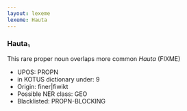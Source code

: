 ```yaml
---
layout: lexeme
lexeme: Hauta
---
```


###  Hauta₁

This rare proper noun overlaps more common *Hauta* (FIXME)
* UPOS:  PROPN
* in KOTUS dictionary under:  9
* Origin:  finer|fiwikt
* Possible NER class:  GEO
* Blacklisted:  PROPN-BLOCKING

